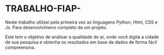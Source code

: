 # TRABALHO-FIAP- 

Neste trabalho utilizei pela primeira vez as linguagens Python, Html, CSS e Js. Para desenvolvimeno completo de um projeto. 

Este tem o objetivo de análisar a qualidade do ar, onde você digita a cidade de sua pesquisa e obtenha os resultados em base de dados de forma fácil compreensiva.
